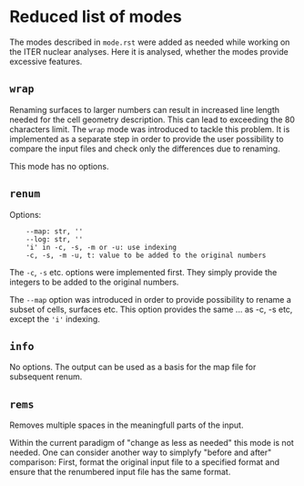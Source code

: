 # Reduced list of modes

The modes described in ``mode.rst`` were added as needed while working on 
the ITER nuclear analyses. Here it is analysed, whether the modes provide 
excessive features.

## ``wrap``
Renaming surfaces to larger numbers can result in increased line length needed for 
the cell geometry description. This can lead to exceeding the 80 characters limit.
The ``wrap`` mode was introduced to tackle this problem. It is implemented as a separate
step in order to provide the user possibility to compare the input files and check only
the differences due to renaming. 

This mode has no options.

## ``renum``

Options: 
```
    --map: str, ''
    --log: str, ''
    'i' in -c, -s, -m or -u: use indexing
    -c, -s, -m -u, t: value to be added to the original numbers
```
The ``-c``, ``-s`` etc. options were implemented first. They simply
provide the integers to be added to the original numbers.

The ``--map`` option was introduced in order to provide possibility to rename a
subset of cells, surfaces etc. This option provides the same ... as -c, -s etc,
except the ``'i'`` indexing.

## ``info``
No options. The output can be used as a basis for the map file for subsequent renum.

## ``rems``
Removes multiple spaces in the meaningfull parts of the input. 

Within the current paradigm of "change as less as needed" this mode is not
needed. One can consider another way to simplyfy "before and after" comparison:
First, format the original input file to a specified format and ensure that the
renumbered input file has the same format. 



